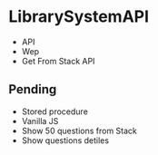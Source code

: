 # LibrarySystemAPI

 - API
 - Wep
 - Get From Stack API

## Pending

 - Stored procedure  
 - Vanilla JS
 - Show 50 questions from Stack 
 - Show questions detiles
